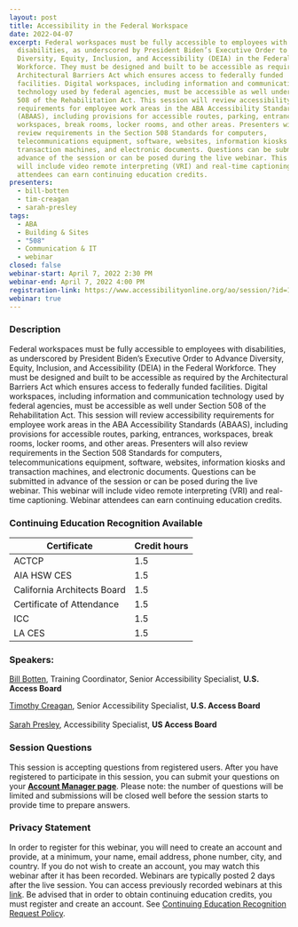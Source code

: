 ```yaml
---
layout: post
title: Accessibility in the Federal Workspace
date: 2022-04-07
excerpt: Federal workspaces must be fully accessible to employees with
  disabilities, as underscored by President Biden’s Executive Order to Advance
  Diversity, Equity, Inclusion, and Accessibility (DEIA) in the Federal
  Workforce. They must be designed and built to be accessible as required by the
  Architectural Barriers Act which ensures access to federally funded
  facilities. Digital workspaces, including information and communication
  technology used by federal agencies, must be accessible as well under Section
  508 of the Rehabilitation Act. This session will review accessibility
  requirements for employee work areas in the ABA Accessibility Standards
  (ABAAS), including provisions for accessible routes, parking, entrances,
  workspaces, break rooms, locker rooms, and other areas. Presenters will also
  review requirements in the Section 508 Standards for computers,
  telecommunications equipment, software, websites, information kiosks and
  transaction machines, and electronic documents. Questions can be submitted in
  advance of the session or can be posed during the live webinar. This webinar
  will include video remote interpreting (VRI) and real-time captioning. Webinar
  attendees can earn continuing education credits.
presenters:
  - bill-botten
  - tim-creagan
  - sarah-presley
tags:
  - ABA
  - Building & Sites
  - "508"
  - Communication & IT
  - webinar
closed: false
webinar-start: April 7, 2022 2:30 PM
webinar-end: April 7, 2022 4:00 PM
registration-link: https://www.accessibilityonline.org/ao/session/?id=110999
webinar: true
---
```

### Description

Federal workspaces must be fully accessible to employees with disabilities, as underscored by President Biden’s Executive Order to Advance Diversity, Equity, Inclusion, and Accessibility (DEIA) in the Federal Workforce. They must be designed and built to be accessible as required by the Architectural Barriers Act which ensures access to federally funded facilities. Digital workspaces, including information and communication technology used by federal agencies, must be accessible as well under Section 508 of the Rehabilitation Act. This session will review accessibility requirements for employee work areas in the ABA Accessibility Standards (ABAAS), including provisions for accessible routes, parking, entrances, workspaces, break rooms, locker rooms, and other areas. Presenters will also review requirements in the Section 508 Standards for computers, telecommunications equipment, software, websites, information kiosks and transaction machines, and electronic documents. Questions can be submitted in advance of the session or can be posed during the live webinar. This webinar will include video remote interpreting (VRI) and real-time captioning. Webinar attendees can earn continuing education credits.

### Continuing Education Recognition Available

| **Certificate**             | **Credit hours** |
| --------------------------- | ---------------- |
| ACTCP                       | 1.5              |
| AIA HSW CES                 | 1.5              |
| California Architects Board | 1.5              |
| Certificate of Attendance   | 1.5              |
| ICC                         | 1.5              |
| LA CES                      | 1.5              |

### Speakers:

[Bill Botten](https://www.accessibilityonline.org/ao/speakers/10008/?ret=speakers), Training Coordinator, Senior Accessibility Specialist, **U.S. Access Board**

[Timothy Creagan](https://www.accessibilityonline.org/speakers/speaker.aspx?id=10120&ret=Accessibility%20in%20the%20Federal%20Workspace), Senior Accessibility Specialist, **U.S. Access Board**\
\
[Sarah Presley](https://www.accessibilityonline.org/speakers/speaker.aspx?id=10778&ret=Accessibility%20in%20the%20Federal%20Workspace), Accessibility Specialist, **US Access Board**

### Session Questions

This session is accepting questions from registered users. After you have registered to participate in this session, you can submit your questions on your **[Account Manager page](https://www.accessibilityonline.org/ao/accountManager/110952)**. Please note: the number of questions will be limited and submissions will be closed well before the session starts to provide time to prepare answers.

### Privacy Statement

In order to register for this webinar, you will need to create an account and provide, at a minimum, your name, email address, phone number, city, and country. If you do not wish to create an account, you may watch this webinar after it has been recorded. Webinars are typically posted 2 days after the live session. You can access previously recorded webinars at this [link](https://www.accessibilityonline.org/ao/archives/). Be advised that in order to obtain continuing education credits, you must register and create an account. See [Continuing Education Recognition Request Policy](https://www.accessibilityonline.org/continuing-education/CEUDetails.aspx).